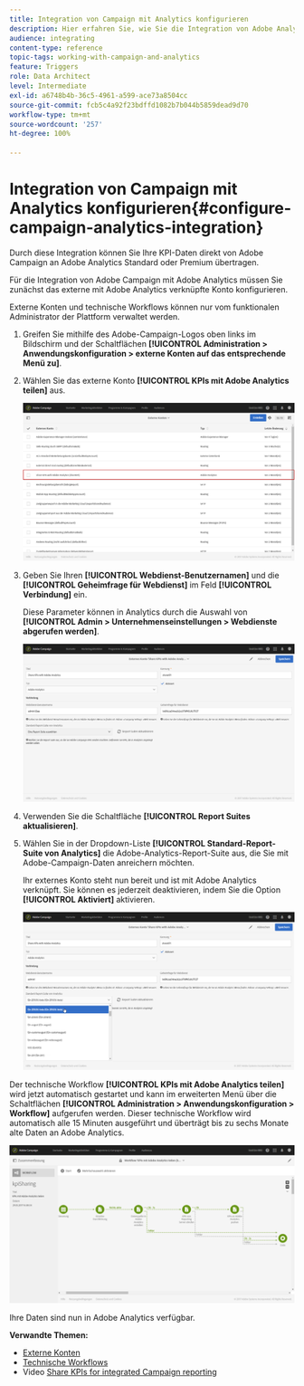 ```yaml
---
title: Integration von Campaign mit Analytics konfigurieren
description: Hier erfahren Sie, wie Sie die Integration von Adobe Analytics konfigurieren müssen, um die Wirkung Ihrer E-Mail-Sendungen zu messen.
audience: integrating
content-type: reference
topic-tags: working-with-campaign-and-analytics
feature: Triggers
role: Data Architect
level: Intermediate
exl-id: a6748b4b-36c5-4961-a599-ace73a8504cc
source-git-commit: fcb5c4a92f23bdffd1082b7b044b5859dead9d70
workflow-type: tm+mt
source-wordcount: '257'
ht-degree: 100%

---
```


# Integration von Campaign mit Analytics konfigurieren{#configure-campaign-analytics-integration}

Durch diese Integration können Sie Ihre KPI-Daten direkt von Adobe Campaign an Adobe Analytics Standard oder Premium übertragen.

Für die Integration von Adobe Campaign mit Adobe Analytics müssen Sie zunächst das externe mit Adobe Analytics verknüpfte Konto konfigurieren.

Externe Konten und technische Workflows können nur vom funktionalen Administrator der Plattform verwaltet werden.

1. Greifen Sie mithilfe des Adobe-Campaign-Logos oben links im Bildschirm und der Schaltflächen **[!UICONTROL Administration > Anwendungskonfiguration > externe Konten auf das entsprechende Menü zu]**.
1. Wählen Sie das externe Konto **[!UICONTROL KPIs mit Adobe Analytics teilen]** aus.

   ![](assets/analytics_2.png)

1. Geben Sie Ihren **[!UICONTROL Webdienst-Benutzernamen]** und die **[!UICONTROL Geheimfrage für Webdienst]** im Feld **[!UICONTROL Verbindung]** ein.

   Diese Parameter können in Analytics durch die Auswahl von **[!UICONTROL Admin > Unternehmenseinstellungen > Webdienste abgerufen werden]**.

   ![](assets/analytics_1.png)

1. Verwenden Sie die Schaltfläche **[!UICONTROL Report Suites aktualisieren]**.
1. Wählen Sie in der Dropdown-Liste **[!UICONTROL Standard-Report-Suite von Analytics]** die Adobe-Analytics-Report-Suite aus, die Sie mit Adobe-Campaign-Daten anreichern möchten.

   Ihr externes Konto steht nun bereit und ist mit Adobe Analytics verknüpft. Sie können es jederzeit deaktivieren, indem Sie die Option **[!UICONTROL Aktiviert]** aktivieren.

   ![](assets/analytics.png)

Der technische Workflow **[!UICONTROL KPIs mit Adobe Analytics teilen]** wird jetzt automatisch gestartet und kann im erweiterten Menü über die Schaltflächen **[!UICONTROL Administration > Anwendungskonfiguration > Workflow]** aufgerufen werden. Dieser technische Workflow wird automatisch alle 15 Minuten ausgeführt und überträgt bis zu sechs Monate alte Daten an Adobe Analytics.

![](assets/analytics_3.png)

Ihre Daten sind nun in Adobe Analytics verfügbar.

**Verwandte Themen:**

* [Externe Konten](../../administration/using/external-accounts.md)
* [Technische Workflows](../../administration/using/technical-workflows.md)
* Video [Share KPIs for integrated Campaign reporting](https://helpx.adobe.com/de/marketing-cloud/how-to/email-marketing.html)
